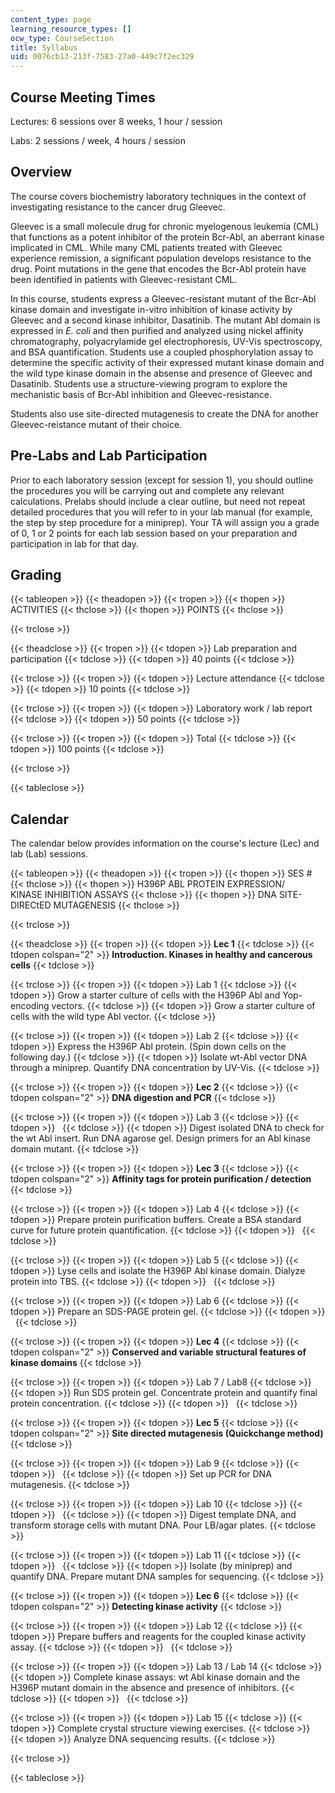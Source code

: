 ```yaml
---
content_type: page
learning_resource_types: []
ocw_type: CourseSection
title: Syllabus
uid: 0076cb13-213f-7583-27a0-449c7f2ec329
---
```


Course Meeting Times
--------------------

Lectures: 6 sessions over 8 weeks, 1 hour / session

Labs: 2 sessions / week, 4 hours / session

Overview
--------

The course covers biochemistry laboratory techniques in the context of investigating resistance to the cancer drug Gleevec.

Gleevec is a small molecule drug for chronic myelogenous leukemia (CML) that functions as a potent inhibitor of the protein Bcr-Abl, an aberrant kinase implicated in CML. While many CML patients treated with Gleevec experience remission, a significant population develops resistance to the drug. Point mutations in the gene that encodes the Bcr-Abl protein have been identified in patients with Gleevec-resistant CML.

In this course, students express a Gleevec-resistant mutant of the Bcr-Abl kinase domain and investigate in-vitro inhibition of kinase activity by Gleevec and a second kinase inhibitor, Dasatinib. The mutant Abl domain is expressed in _E. coli_ and then purified and analyzed using nickel affinity chromatography, polyacrylamide gel electrophoresis, UV-Vis spectroscopy, and BSA quantification. Students use a coupled phosphorylation assay to determine the specific activity of their expressed mutant kinase domain and the wild type kinase domain in the absense and presence of Gleevec and Dasatinib. Students use a structure-viewing program to explore the mechanistic basis of Bcr-Abl inhibition and Gleevec-resistance.

Students also use site-directed mutagenesis to create the DNA for another Gleevec-reistance mutant of their choice.

Pre-Labs and Lab Participation
------------------------------

Prior to each laboratory session (except for session 1), you should outline the procedures you will be carrying out and complete any relevant calculations. Prelabs should include a clear outline, but need not repeat detailed procedures that you will refer to in your lab manual (for example, the step by step procedure for a miniprep). Your TA will assign you a grade of 0, 1 or 2 points for each lab session based on your preparation and participation in lab for that day.

Grading
-------

{{< tableopen >}}
{{< theadopen >}}
{{< tropen >}}
{{< thopen >}}
ACTIVITIES
{{< thclose >}}
{{< thopen >}}
POINTS
{{< thclose >}}

{{< trclose >}}

{{< theadclose >}}
{{< tropen >}}
{{< tdopen >}}
Lab preparation and participation
{{< tdclose >}}
{{< tdopen >}}
40 points
{{< tdclose >}}

{{< trclose >}}
{{< tropen >}}
{{< tdopen >}}
Lecture attendance
{{< tdclose >}}
{{< tdopen >}}
10 points
{{< tdclose >}}

{{< trclose >}}
{{< tropen >}}
{{< tdopen >}}
Laboratory work / lab report
{{< tdclose >}}
{{< tdopen >}}
50 points
{{< tdclose >}}

{{< trclose >}}
{{< tropen >}}
{{< tdopen >}}
Total
{{< tdclose >}}
{{< tdopen >}}
100 points
{{< tdclose >}}

{{< trclose >}}

{{< tableclose >}}

Calendar
--------

The calendar below provides information on the course's lecture (Lec) and lab (Lab) sessions.

{{< tableopen >}}
{{< theadopen >}}
{{< tropen >}}
{{< thopen >}}
SES #
{{< thclose >}}
{{< thopen >}}
H396P ABL PROTEIN EXPRESSION/ KINASE INHIBITION ASSAYS
{{< thclose >}}
{{< thopen >}}
DNA SITE-DIRECtED MUTAGENESIS
{{< thclose >}}

{{< trclose >}}

{{< theadclose >}}
{{< tropen >}}
{{< tdopen >}}
**Lec 1**
{{< tdclose >}}
{{< tdopen colspan="2" >}}
**Introduction. Kinases in healthy and cancerous cells**
{{< tdclose >}}

{{< trclose >}}
{{< tropen >}}
{{< tdopen >}}
Lab 1
{{< tdclose >}}
{{< tdopen >}}
Grow a starter culture of cells with the H396P Abl and Yop-encoding vectors.
{{< tdclose >}}
{{< tdopen >}}
Grow a starter culture of cells with the wild type Abl vector.
{{< tdclose >}}

{{< trclose >}}
{{< tropen >}}
{{< tdopen >}}
Lab 2
{{< tdclose >}}
{{< tdopen >}}
Express the H396P Abl protein. (Spin down cells on the following day.)
{{< tdclose >}}
{{< tdopen >}}
Isolate wt-Abl vector DNA through a miniprep. Quantify DNA concentration by UV-Vis.
{{< tdclose >}}

{{< trclose >}}
{{< tropen >}}
{{< tdopen >}}
**Lec 2**
{{< tdclose >}}
{{< tdopen colspan="2" >}}
**DNA digestion and PCR**
{{< tdclose >}}

{{< trclose >}}
{{< tropen >}}
{{< tdopen >}}
Lab 3
{{< tdclose >}}
{{< tdopen >}}
 
{{< tdclose >}}
{{< tdopen >}}
Digest isolated DNA to check for the wt Abl insert. Run DNA agarose gel. Design primers for an Abl kinase domain mutant.
{{< tdclose >}}

{{< trclose >}}
{{< tropen >}}
{{< tdopen >}}
**Lec 3**
{{< tdclose >}}
{{< tdopen colspan="2" >}}
**Affinity tags for protein purification / detection**
{{< tdclose >}}

{{< trclose >}}
{{< tropen >}}
{{< tdopen >}}
Lab 4
{{< tdclose >}}
{{< tdopen >}}
Prepare protein purification buffers. Create a BSA standard curve for future protein quantification.
{{< tdclose >}}
{{< tdopen >}}
 
{{< tdclose >}}

{{< trclose >}}
{{< tropen >}}
{{< tdopen >}}
Lab 5
{{< tdclose >}}
{{< tdopen >}}
Lyse cells and isolate the H396P Abl kinase domain. Dialyze protein into TBS.
{{< tdclose >}}
{{< tdopen >}}
 
{{< tdclose >}}

{{< trclose >}}
{{< tropen >}}
{{< tdopen >}}
Lab 6
{{< tdclose >}}
{{< tdopen >}}
Prepare an SDS-PAGE protein gel.
{{< tdclose >}}
{{< tdopen >}}
 
{{< tdclose >}}

{{< trclose >}}
{{< tropen >}}
{{< tdopen >}}
**Lec 4**
{{< tdclose >}}
{{< tdopen colspan="2" >}}
**Conserved and variable structural features of kinase domains**
{{< tdclose >}}

{{< trclose >}}
{{< tropen >}}
{{< tdopen >}}
Lab 7 / Lab8
{{< tdclose >}}
{{< tdopen >}}
Run SDS protein gel. Concentrate protein and quantify final protein concentration.
{{< tdclose >}}
{{< tdopen >}}
 
{{< tdclose >}}

{{< trclose >}}
{{< tropen >}}
{{< tdopen >}}
**Lec 5**
{{< tdclose >}}
{{< tdopen colspan="2" >}}
**Site directed mutagenesis (Quickchange method)**
{{< tdclose >}}

{{< trclose >}}
{{< tropen >}}
{{< tdopen >}}
Lab 9
{{< tdclose >}}
{{< tdopen >}}
 
{{< tdclose >}}
{{< tdopen >}}
Set up PCR for DNA mutagenesis.
{{< tdclose >}}

{{< trclose >}}
{{< tropen >}}
{{< tdopen >}}
Lab 10
{{< tdclose >}}
{{< tdopen >}}
 
{{< tdclose >}}
{{< tdopen >}}
Digest template DNA, and transform storage cells with mutant DNA. Pour LB/agar plates.
{{< tdclose >}}

{{< trclose >}}
{{< tropen >}}
{{< tdopen >}}
Lab 11
{{< tdclose >}}
{{< tdopen >}}
 
{{< tdclose >}}
{{< tdopen >}}
Isolate (by miniprep) and quantify DNA. Prepare mutant DNA samples for sequencing.
{{< tdclose >}}

{{< trclose >}}
{{< tropen >}}
{{< tdopen >}}
**Lec 6**
{{< tdclose >}}
{{< tdopen colspan="2" >}}
**Detecting kinase activity**
{{< tdclose >}}

{{< trclose >}}
{{< tropen >}}
{{< tdopen >}}
Lab 12
{{< tdclose >}}
{{< tdopen >}}
Prepare buffers and reagents for the coupled kinase activity assay.
{{< tdclose >}}
{{< tdopen >}}
 
{{< tdclose >}}

{{< trclose >}}
{{< tropen >}}
{{< tdopen >}}
Lab 13 / Lab 14
{{< tdclose >}}
{{< tdopen >}}
Complete kinase assays: wt Abl kinase domain and the H396P mutant domain in the absence and presence of inhibitors.
{{< tdclose >}}
{{< tdopen >}}
 
{{< tdclose >}}

{{< trclose >}}
{{< tropen >}}
{{< tdopen >}}
Lab 15
{{< tdclose >}}
{{< tdopen >}}
Complete crystal structure viewing exercises.
{{< tdclose >}}
{{< tdopen >}}
Analyze DNA sequencing results.
{{< tdclose >}}

{{< trclose >}}

{{< tableclose >}}